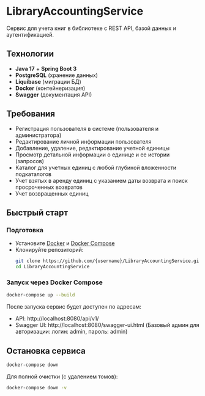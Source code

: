 # LibraryAccountingService

Сервис для учета книг в библиотеке с REST API, базой данных и аутентификацией.

## Технологии
- **Java 17** + **Spring Boot 3**
- **PostgreSQL** (хранение данных)
- **Liquibase** (миграции БД)
- **Docker** (контейнеризация)
- **Swagger** (документация API)

## Требования
- Регистрация пользователя в системе (пользователя и администратора)
- Редактирование личной информации пользователя
- Добавление, удаление, редактирование учетной единицы
- Просмотр детальной информации о единице и ее истории (запросов)
- Каталог для учетных единиц с любой глубиной вложенности подкаталогов
- Учет взятых в аренду единиц с указанием даты возврата и поиск просроченных возвратов
- Учет возвращенных единиц

## Быстрый старт
### Подготовка
- Установите [Docker](https://docs.docker.com/get-docker/) и [Docker Compose](https://docs.docker.com/compose/install/)
- Клонируйте репозиторий:
  ```bash
  git clone https://github.com/{username}/LibraryAccountingService.git
  cd LibraryAccountingService
  ```
### Запуск через Docker Compose
```bash
docker-compose up --build
```

После запуска сервис будет доступен по адресам:
- API: http://localhost:8080/api/v1/
- Swagger UI: http://localhost:8080/swagger-ui.html (Базовый админ для авторизации: логин: admin, пароль: admin)

## Остановка сервиса
```bash
docker-compose down
```
Для полной очистки (с удалением томов):
```bash
docker-compose down -v
```
